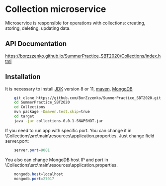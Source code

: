 # Collection microservice
Microservice is responsible for operations with collections: creating, storing, deleting, updating data.

## API Documentation
https://borzzzenko.github.io/SummerPractice_SBT2020/Collections/index.html

## Installation
It is necessary to install [JDK](https://www.oracle.com/java/technologies/javase-jdk11-downloads.html) version 8 or 11, [maven](https://maven.apache.org/install.html), [MongoDB](https://www.mongodb.com/try/download/community)
```bash
    git clone https://github.com/BorZzzenko/SummerPractice_SBT2020.git
    cd SummerPractice_SBT2020
    cd Collections
    mvn package -Dmaven.test.skip=true
    cd target
    java -jar collections-0.0.1-SNAPSHOT.jar
```
If you need to run app with specific port. You can change it in \Collections\src\main\resources\application.properties. Just change field server.port:
```java
    server.port=8081
```
You also can change MongoDB host IP and port in \Collections\src\main\resources\application.properties.
```java
    mongodb.host=localhost
    mongodb.port=27017
```